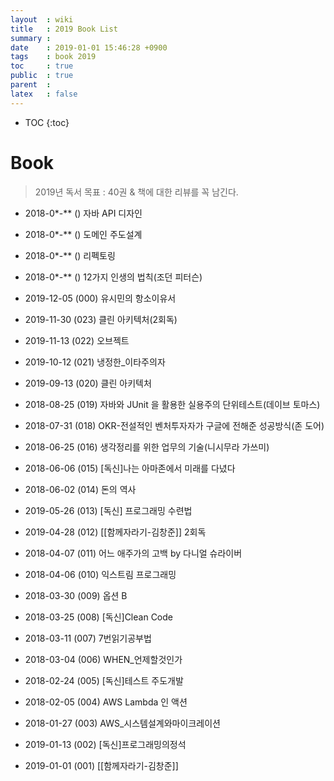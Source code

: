 ```yaml
---
layout  : wiki
title   : 2019 Book List
summary : 
date    : 2019-01-01 15:46:28 +0900
tags    : book 2019
toc     : true
public  : true
parent  : 
latex   : false
---
```

* TOC
{:toc}

# Book
> 2019년 독서 목표 : 40권 & 책에 대한 리뷰를 꼭 남긴다.

 * 2018-0*-** () 자바 API 디자인 
 * 2018-0*-** () 도메인 주도설계 
 * 2018-0*-** () 리펙토링
 * 2018-0*-** () 12가지 인생의 법칙(조던 피터슨)



 * 2019-12-05 (000) 유시민의 항소이유서
 * 2019-11-30 (023) 클린 아키텍처(2회독)
 * 2019-11-13 (022) 오브젝트
 * 2019-10-12 (021) 냉정한_이타주의자
 * 2019-09-13 (020) 클린 아키텍처
 * 2018-08-25 (019) 자바와 JUnit 을 활용한 실용주의 단위테스트(데이브 토마스)
 * 2018-07-31 (018) OKR-전설적인 벤처투자자가 구글에 전해준 성공방식(존 도어)
 * 2018-06-25 (016) 생각정리를 위한 업무의 기술(니시무라 가쓰미)
 * 2018-06-06 (015) [독신]나는 아마존에서 미래를 다녔다
 * 2018-06-02 (014) 돈의 역사
 * 2019-05-26 (013) [독신] 프로그래밍 수련법
 * 2019-04-28 (012) [[함께자라기-김창준]] 2회독
 * 2018-04-07 (011) 어느 애주가의 고백 by 다니얼 슈라이버
 * 2018-04-06 (010) 익스트림 프로그래밍
 * 2018-03-30 (009) 옵션 B
 * 2018-03-25 (008) [독신]Clean Code
 * 2018-03-11 (007) 7번읽기공부법
 * 2018-03-04 (006) WHEN_언제할것인가
 * 2018-02-24 (005) [독신]테스트 주도개발
 * 2018-02-05 (004) AWS Lambda 인 액션
 * 2018-01-27 (003) AWS_시스템설계와마이크레이션
 * 2019-01-13 (002) [독신]프로그래밍의정석 
 * 2019-01-01 (001) [[함께자라기-김창준]]
